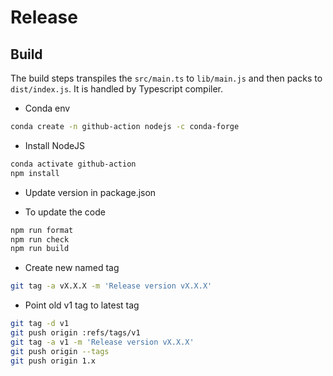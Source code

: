 # Release

## Build

The build steps transpiles the `src/main.ts` to `lib/main.js` and then packs to `dist/index.js`. It is handled by Typescript compiler.

- Conda env

```bash
conda create -n github-action nodejs -c conda-forge
```

- Install NodeJS

```bash
conda activate github-action
npm install
```

- Update version in package.json

- To update the code

```bash
npm run format
npm run check
npm run build
```

- Create new named tag

```bash
git tag -a vX.X.X -m 'Release version vX.X.X'
```

- Point old v1 tag to latest tag

```bash
git tag -d v1
git push origin :refs/tags/v1
git tag -a v1 -m 'Release version vX.X.X'
git push origin --tags
git push origin 1.x
```
